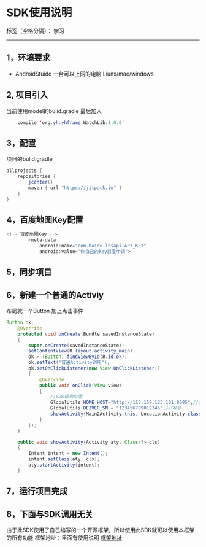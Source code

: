 ﻿# SDK使用说明

标签（空格分隔）： 学习

---

## 1，环境要求

 - AndroidStuido 一台可以上网的电脑 Liunx/mac/windows
 
## 2, 项目引入
当前使用model的bulid.gradle 最后加入
```java
    compile 'org.yh.yhframe:WatchLib:1.0.0'
```
## 3，配置
项目的bulid.gradle
```java
allprojects {
    repositories {
        jcenter()
        maven { url "https://jitpack.io" }
    }
}
``` 
## 4，百度地图Key配置
```JAVA
<!-- 百度地图Key -->
        <meta-data
            android:name="com.baidu.lbsapi.API_KEY"
            android:value="你自己的key百度申请">
```
## 5，同步项目
## 6，新建一个普通的Activiy
布局就一个Button
加上点击事件
```JAVA
Button ok;
    @Override
    protected void onCreate(Bundle savedInstanceState)
    {
        super.onCreate(savedInstanceState);
        setContentView(R.layout.activity_main);
        ok = (Button) findViewById(R.id.ok);
        ok.setText("普通Activity调用");
        ok.setOnClickListener(new View.OnClickListener()
        {
            @Override
            public void onClick(View view)
            {
                //SDK调用位置
                GlobalUtils.HOME_HOST="http://115.159.123.101:8085";//接口地址
                GlobalUtils.DEIVER_SN = "123456789012345";//SN号
                showActivity(Main2Activity.this, LocationActivity.class);
            }
        });
    }

    public void showActivity(Activity aty, Class<?> cls)
    {
        Intent intent = new Intent();
        intent.setClass(aty, cls);
        aty.startActivity(intent);
    }
```
## 7，运行项目完成

## 8，下面与SDK调用无关
由于此SDK使用了自己编写的一个开源框架，所以使用此SDK就可以使用本框架的所有功能
框架地址：里面有使用说明
[框架地址][1]


  [1]: https://github.com/android-coco/YhLibraryForAndroid
